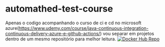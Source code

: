 # automathed-test-course

Apenas o codigo acompanhando o curso de ci e cd no microsoft azure(https://www.udemy.com/course/java-continuous-integration-continuous-delivery-azure-e-github-actions/) vou separar em projetos dentro de um mesmo repositório para melhor leitura.
[![Docker Hub Repo](https://img.shields.io/docker/pulls/renan2105/rest-with-spring-boot.svg)](https://hub.docker.com/repository/docker/renan2105/rest-with-spring-boot)
